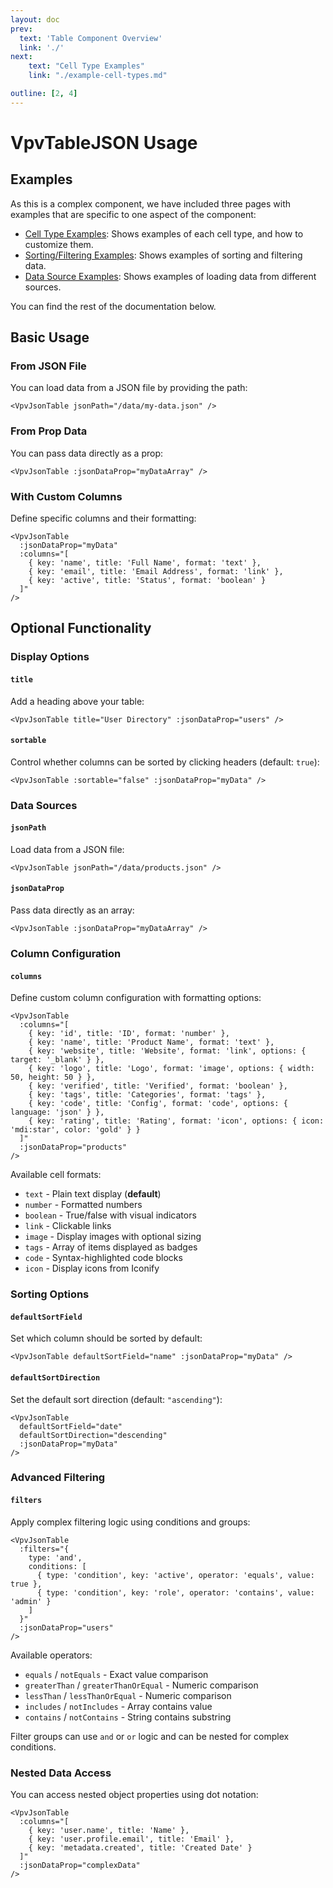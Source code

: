 ```yaml
---
layout: doc
prev:
  text: 'Table Component Overview'
  link: './'
next:
    text: "Cell Type Examples"
    link: "./example-cell-types.md"

outline: [2, 4]
---
```


# VpvTableJSON Usage

## Examples

As this is a complex component, we have included three pages with examples that are specific to one aspect of the component:

- [Cell Type Examples](./example-cell-types.md): Shows examples of each cell type, and how to customize them.
- [Sorting/Filtering Examples](./example-data-sort-filter.md): Shows examples of sorting and filtering data.
- [Data Source Examples](./example-data-source.md): Shows examples of loading data from different sources.

You can find the rest of the documentation below.


## Basic Usage

### From JSON File
You can load data from a JSON file by providing the path:

```vue
<VpvJsonTable jsonPath="/data/my-data.json" />
```

### From Prop Data
You can pass data directly as a prop:

```vue
<VpvJsonTable :jsonDataProp="myDataArray" />
```

### With Custom Columns
Define specific columns and their formatting:

```vue
<VpvJsonTable 
  :jsonDataProp="myData"
  :columns="[
    { key: 'name', title: 'Full Name', format: 'text' },
    { key: 'email', title: 'Email Address', format: 'link' },
    { key: 'active', title: 'Status', format: 'boolean' }
  ]"
/>
```

## Optional Functionality

### Display Options

#### `title`
Add a heading above your table:
```vue
<VpvJsonTable title="User Directory" :jsonDataProp="users" />
```

#### `sortable`
Control whether columns can be sorted by clicking headers (default: `true`):
```vue
<VpvJsonTable :sortable="false" :jsonDataProp="myData" />
```

### Data Sources

#### `jsonPath`
Load data from a JSON file:
```vue
<VpvJsonTable jsonPath="/data/products.json" />
```

#### `jsonDataProp`
Pass data directly as an array:
```vue
<VpvJsonTable :jsonDataProp="myDataArray" />
```

### Column Configuration

#### `columns`
Define custom column configuration with formatting options:

```vue
<VpvJsonTable 
  :columns="[
    { key: 'id', title: 'ID', format: 'number' },
    { key: 'name', title: 'Product Name', format: 'text' },
    { key: 'website', title: 'Website', format: 'link', options: { target: '_blank' } },
    { key: 'logo', title: 'Logo', format: 'image', options: { width: 50, height: 50 } },
    { key: 'verified', title: 'Verified', format: 'boolean' },
    { key: 'tags', title: 'Categories', format: 'tags' },
    { key: 'code', title: 'Config', format: 'code', options: { language: 'json' } },
    { key: 'rating', title: 'Rating', format: 'icon', options: { icon: 'mdi:star', color: 'gold' } }
  ]"
  :jsonDataProp="products"
/>
```

Available cell formats:
- `text` - Plain text display (**default**)
- `number` - Formatted numbers
- `boolean` - True/false with visual indicators
- `link` - Clickable links
- `image` - Display images with optional sizing
- `tags` - Array of items displayed as badges
- `code` - Syntax-highlighted code blocks
- `icon` - Display icons from Iconify

### Sorting Options

#### `defaultSortField`
Set which column should be sorted by default:
```vue
<VpvJsonTable defaultSortField="name" :jsonDataProp="myData" />
```

#### `defaultSortDirection`
Set the default sort direction (default: `"ascending"`):
```vue
<VpvJsonTable 
  defaultSortField="date"
  defaultSortDirection="descending"
  :jsonDataProp="myData" 
/>
```

### Advanced Filtering

#### `filters`
Apply complex filtering logic using conditions and groups:

```vue
<VpvJsonTable 
  :filters="{
    type: 'and',
    conditions: [
      { type: 'condition', key: 'active', operator: 'equals', value: true },
      { type: 'condition', key: 'role', operator: 'contains', value: 'admin' }
    ]
  }"
  :jsonDataProp="users"
/>
```

Available operators:
- `equals` / `notEquals` - Exact value comparison
- `greaterThan` / `greaterThanOrEqual` - Numeric comparison
- `lessThan` / `lessThanOrEqual` - Numeric comparison  
- `includes` / `notIncludes` - Array contains value
- `contains` / `notContains` - String contains substring

Filter groups can use `and` or `or` logic and can be nested for complex conditions.

### Nested Data Access

You can access nested object properties using dot notation:

```vue
<VpvJsonTable 
  :columns="[
    { key: 'user.name', title: 'Name' },
    { key: 'user.profile.email', title: 'Email' },
    { key: 'metadata.created', title: 'Created Date' }
  ]"
  :jsonDataProp="complexData"
/>
```
